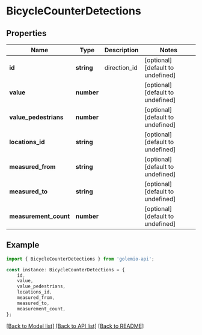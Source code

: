 # BicycleCounterDetections


## Properties

Name | Type | Description | Notes
------------ | ------------- | ------------- | -------------
**id** | **string** | direction_id | [optional] [default to undefined]
**value** | **number** |  | [optional] [default to undefined]
**value_pedestrians** | **number** |  | [optional] [default to undefined]
**locations_id** | **string** |  | [optional] [default to undefined]
**measured_from** | **string** |  | [optional] [default to undefined]
**measured_to** | **string** |  | [optional] [default to undefined]
**measurement_count** | **number** |  | [optional] [default to undefined]

## Example

```typescript
import { BicycleCounterDetections } from 'golemio-api';

const instance: BicycleCounterDetections = {
    id,
    value,
    value_pedestrians,
    locations_id,
    measured_from,
    measured_to,
    measurement_count,
};
```

[[Back to Model list]](../README.md#documentation-for-models) [[Back to API list]](../README.md#documentation-for-api-endpoints) [[Back to README]](../README.md)
